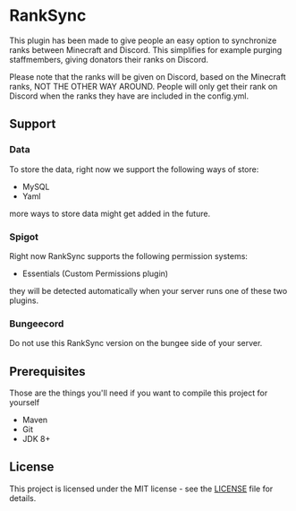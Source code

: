 # RankSync
This plugin has been made to give people an easy option to synchronize
ranks between Minecraft and Discord. This simplifies for example purging staffmembers,
giving donators their ranks on Discord.

Please note that the ranks will be given on Discord, based on the Minecraft ranks, 
NOT THE OTHER WAY AROUND. People will only get their rank on Discord when the ranks
they have are included in the config.yml.

## Support
### Data
To store the data, right now we support the following ways of store:
- MySQL
- Yaml

more ways to store data might get added in the future.

### Spigot
Right now RankSync supports the following permission systems:
- Essentials (Custom Permissions plugin)

they will be detected automatically when your server runs one of these two plugins.

### Bungeecord
Do not use this RankSync version on the bungee side of your server.

## Prerequisites
Those are the things you'll need if you want to compile this project for yourself
- Maven
- Git
- JDK 8+


## License
This project is licensed under the MIT license - see the [LICENSE](LICENSE.md) file for details.
